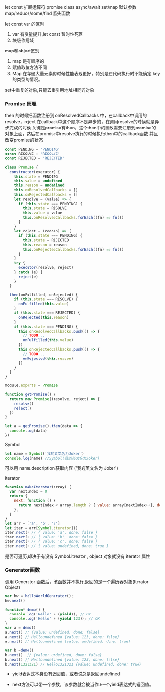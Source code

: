 let const 扩展运算符 promise 
class async/await  set/map 默认参数  map/reduce/some/find
箭头函数

let const var 的区别
1. var 有变量提升,let const 暂时性死区
2. 块级作用域

map和object区别
1. map 是有顺序的
2. 赋值取值方法不同
3. Map 在存储大量元素的时候性能表现更好，特别是在代码执行时不能确定 key 的类型的情况。

set中重复的对象,只能去重引用地址相同的对象

### Promise 原理

then 的时候把函数注册到 onResolvedCallbacks 中，在callback中调用的resolve，reject
在callback中这个顺序不是异步的，在调用resolve的时候就是异步完成的时候
关键是promise有then，这个then中的函数需要注册到promise的对象上面，然后在promise中resolve执行的时候执行then中的callback函数
并且改变promise的状态

```js
const PENDING = 'PENDING'
const RESOLVE = 'RESOLVE'
const REJECTED = 'REJECTED'

class Promise {
  constructor(executor) {
    this.state = PENDING
    this.value = undefined
    this.reason = undefined
    this.onResolvedCallbacks = []
    this.onRejectedCallbacks = []
    let resolve = (value) => {
      if (this.state === PENDING) {
        this.state = RESOLVE
        this.value = value
        this.onResolvedCallbacks.forEach((fn) => fn())
      }
    }
    let reject = (reason) => {
      if (this.state === PENDING) {
        this.state = REJECTED
        this.reason = reason
        this.onRejectedCallbacks.forEach((fn) => fn())
      }
    }
    try {
      executor(resolve, reject)
    } catch (e) {
      reject(e)
    }
  }

  then(onFulfilled, onRejected) {
    if (this.state === RESOLVE) {
      onFulfilled(this.value)
    }
    if (this.state === REJECTED) {
      onRejected(this.reason)
    }
    if (this.state === PENDING) {
      this.onResolvedCallbacks.push(() => {
        // TODO...
        onFulfilled(this.value)
      })
      this.onRejectedCallbacks.push(() => {
        // TODO...
        onRejected(this.reason)
      })
    }
  }
}

module.exports = Promise

function getPromise() {
  return new Promise((resolve, reject) => {
    resolve()
    reject()
  })
}

let a = getPromise().then(data => {
  console.log(data)
})
```

Symbol

```js
let name = Symbol('我的英文名为Joker')
console.log(name) //Symbol(我的英文名为Joker)
```

可以用 name.description 获取内容 ('我的英文名为 Joker')

iterator

```js
function makeIterator(array) {
  var nextIndex = 0
  return {
    next: function () {
      return nextIndex < array.length ? { value: array[nextIndex++], done: false } : { value: undefined, done: true }
    },
  }
}
let arr = ['a', 'b', 'c']
let iter = arr[Symbol.iterator]()
iter.next() // { value: 'a', done: false }
iter.next() // { value: 'b', done: false }
iter.next() // { value: 'c', done: false }
iter.next() // { value: undefined, done: true }
```

是否可遍历,却决于有没有 Symbol.itreator , object 对象就没有 iterator 属性


### Generator函数

调用 Generator 函数后，该函数并不执行,返回的是一个遍历器对象(Iterator Object)

```js
var hw = helloWorldGenerator();
hw.next()

function* demo() {
  console.log('Hello' + (yield)); // OK
  console.log('Hello' + (yield 123)); // OK
}
var a = demo()
a.next() // {value: undefined, done: false}
a.next() // Helloundefined {value: 123, done: false}
a.next() // Helloundefined {value: undefined, done: true}

var b =demo()
b.next()  // {value: undefined, done: false}
b.next() // Helloundefined {value: 123, done: false}
b.next(1321321) // Hello1321321 {value: undefined, done: true}
```

+ yield表达式本身没有返回值，或者说总是返回undefined

+ next方法可以带一个参数，该参数就会被当作`上一个`yield表达式的返回值。